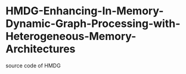 # HMDG-Enhancing-In-Memory-Dynamic-Graph-Processing-with-Heterogeneous-Memory-Architectures
source code of HMDG
